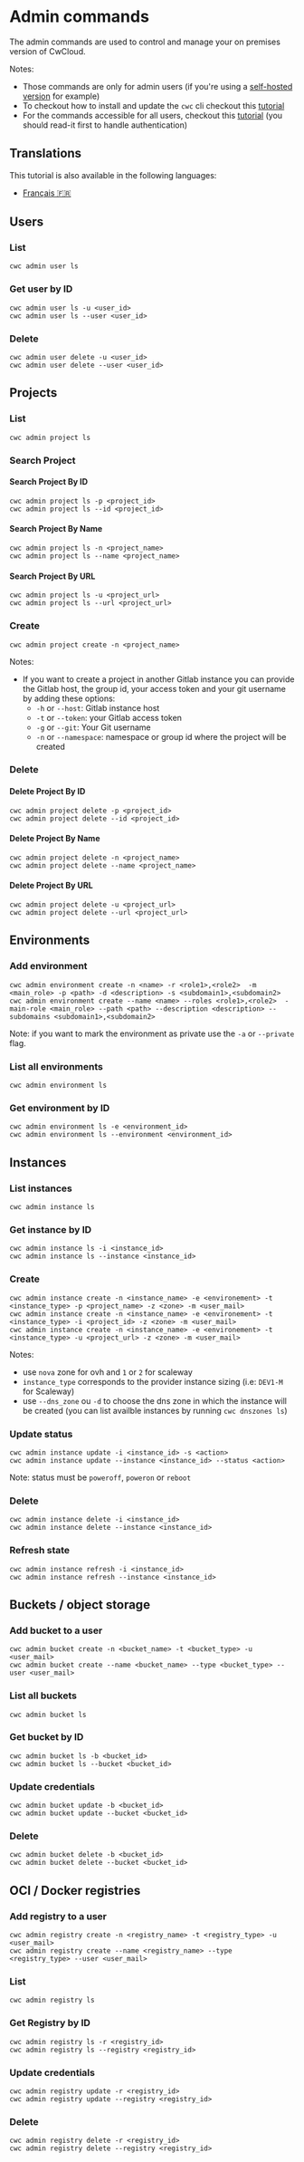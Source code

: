 # Admin commands

The admin commands are used to control and manage your on premises version of CwCloud.

Notes:
* Those commands are only for admin users (if you're using a [self-hosted version](../onprem.md) for example)
* To checkout how to install and update the `cwc` cli checkout this [tutorial](./install.md)
* For the commands accessible for all users, checkout this [tutorial](./public.md) (you should read-it first to handle authentication)

## Translations

This tutorial is also available in the following languages:
* [Français 🇫🇷](../translations/fr/cli/admin.md)

## Users

### List

```shell
cwc admin user ls
```

### Get user by ID

```shell
cwc admin user ls -u <user_id>
cwc admin user ls --user <user_id>
```

### Delete

```shell
cwc admin user delete -u <user_id>
cwc admin user delete --user <user_id>
```

## Projects

### List

```shell
cwc admin project ls
```

### Search Project

#### Search Project By ID

```shell
cwc admin project ls -p <project_id>
cwc admin project ls --id <project_id>
```

#### Search Project By Name

```shell
cwc admin project ls -n <project_name>
cwc admin project ls --name <project_name>
```

#### Search Project By URL

```shell
cwc admin project ls -u <project_url>
cwc admin project ls --url <project_url>
```

### Create

```shell
cwc admin project create -n <project_name>
```

Notes: 
* If you want to create a project in another Gitlab instance you can provide the Gitlab host, the group id, your access token and your git username by adding these options:
  * `-h` or `--host`: Gitlab instance host
  * `-t` or `--token`: your Gitlab access token
  * `-g` or `--git`: Your Git username
  * `-n` or `--namespace`: namespace or group id where the project will be created

### Delete

#### Delete Project By ID

```shell
cwc admin project delete -p <project_id>
cwc admin project delete --id <project_id>
```

#### Delete Project By Name

```shell
cwc admin project delete -n <project_name>
cwc admin project delete --name <project_name>
```

#### Delete Project By URL

```shell
cwc admin project delete -u <project_url>
cwc admin project delete --url <project_url>
```

## Environments

### Add environment

```shell
cwc admin environment create -n <name> -r <role1>,<role2>  -m <main_role> -p <path> -d <description> -s <subdomain1>,<subdomain2>
cwc admin environment create --name <name> --roles <role1>,<role2>  -main-role <main_role> --path <path> --description <description> --subdomains <subdomain1>,<subdomain2>
```

Note: if you want to mark the environment as private use the `-a` or `--private` flag.


### List all environments

```shell
cwc admin environment ls
```

### Get environment by ID

```shell
cwc admin environment ls -e <environment_id>
cwc admin environment ls --environment <environment_id>
```

## Instances

### List instances

```shell
cwc admin instance ls
```

### Get instance by ID

```shell
cwc admin instance ls -i <instance_id>
cwc admin instance ls --instance <instance_id>

```

### Create

```shell
cwc admin instance create -n <instance_name> -e <environement> -t <instance_type> -p <project_name> -z <zone> -m <user_mail>
cwc admin instance create -n <instance_name> -e <environement> -t <instance_type> -i <project_id> -z <zone> -m <user_mail>
cwc admin instance create -n <instance_name> -e <environement> -t <instance_type> -u <project_url> -z <zone> -m <user_mail>
```

Notes: 
* use `nova` zone for ovh and `1` or `2` for scaleway
* `instance_type` corresponds to the provider instance sizing (i.e: `DEV1-M` for Scaleway)
* use `--dns_zone` ou `-d` to choose the dns zone in which the instance will be created (you can list availble instances by running
`cwc dnszones ls`)

### Update status

```shell
cwc admin instance update -i <instance_id> -s <action>
cwc admin instance update --instance <instance_id> --status <action>
```

Note: status must be `poweroff`, `poweron` or `reboot`

### Delete

```shell
cwc admin instance delete -i <instance_id>
cwc admin instance delete --instance <instance_id>
```

### Refresh state

```shell
cwc admin instance refresh -i <instance_id>
cwc admin instance refresh --instance <instance_id>
```
  
## Buckets / object storage

### Add bucket to a user

```shell
cwc admin bucket create -n <bucket_name> -t <bucket_type> -u <user_mail>
cwc admin bucket create --name <bucket_name> --type <bucket_type> --user <user_mail>
```

### List all buckets

```shell
cwc admin bucket ls
```

### Get bucket by ID

```shell
cwc admin bucket ls -b <bucket_id>
cwc admin bucket ls --bucket <bucket_id>
```

### Update credentials

```shell
cwc admin bucket update -b <bucket_id>
cwc admin bucket update --bucket <bucket_id>
```

### Delete

```shell
cwc admin bucket delete -b <bucket_id>
cwc admin bucket delete --bucket <bucket_id>
```    

## OCI / Docker registries

### Add registry to a user

```shell
cwc admin registry create -n <registry_name> -t <registry_type> -u <user_mail>
cwc admin registry create --name <registry_name> --type <registry_type> --user <user_mail>
```

### List

```shell
cwc admin registry ls
```

### Get Registry by ID

```shell
cwc admin registry ls -r <registry_id>
cwc admin registry ls --registry <registry_id>
```

### Update credentials

```shell
cwc admin registry update -r <registry_id>
cwc admin registry update --registry <registry_id>
```

### Delete

```shell
cwc admin registry delete -r <registry_id>
cwc admin registry delete --registry <registry_id>
```
